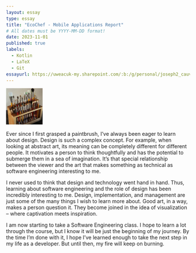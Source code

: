 ```yaml
---
layout: essay
type: essay
title: "EcoChef - Mobile Applications Report"
# All dates must be YYYY-MM-DD format!
date: 2023-11-01
published: true
labels:
  - Kotlin
  - LaTeX
  - Git
essayurl: https://uweacuk-my.sharepoint.com/:b:/g/personal/joseph2_cauvy-foster_live_uwe_ac_uk/EVTr5blQKmFMpQevmRuWwNcBo6G_vgeK__Bs-p_l2BQ89A?e=9yZJbm
---
```


<img width="100px" class="rounded float-start pe-4" src="../img/igniting/paintbrushes.jpg">

Ever since I first grasped a paintbrush, I’ve always been eager to learn about design. Design is such a complex concept. For example, when looking at abstract art, its meaning can be completely different for different people. It motivates a person to think thoughtfully and has the potential to submerge them in a sea of imagination. It’s that special relationship between the viewer and the art that makes something as technical as software engineering interesting to me.

I never used to think that design and technology went hand in hand.  Thus, learning about software engineering and the role of design has been incredibly interesting to me. Design, implementation, and management are just some of the many things I wish to learn more about. Good art, in a way, makes a person question it. They become joined in the idea of visualization – where captivation meets inspiration.

I am now starting to take a Software Engineering class. I hope to learn a lot through the course, but I know it will be just the beginning of my journey. By the time I’m done with it, I hope I’ve learned enough to take the next step in my life as a developer. But until then, my fire will keep on burning.

